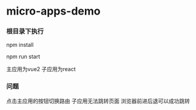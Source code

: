 # micro-apps-demo
### 根目录下执行

npm install

npm run start

主应用为vue2 子应用为react

### 问题
点击主应用的按钮切换路由  子应用无法跳转页面 
浏览器前进后退可以成功跳转
